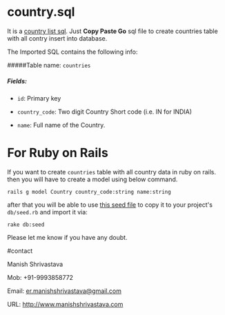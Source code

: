 # country.sql
It is a [country list sql](https://github.com/manish-shrivastava/country.sql/blob/master/country.sql). Just **Copy Paste Go** sql file to create countries table with all contry insert into database.

The Imported SQL contains the following info:

#####Table name:  `countries`
##### Fields: 

* `id`: Primary key

* `country_code`: Two digit Country Short code (i.e. IN for INDIA)

* `name`: Full name of the Country.


# For Ruby on Rails
If you want to create `countries` table with all country data in ruby on rails. then you will have to create a model using below command.

    rails g model Country country_code:string name:string

after that you will be able to use [this seed file](https://github.com/manish-shrivastava/country.sql/blob/master/rails_country_seed_data.rb) to copy it to your project's `db/seed.rb` and import it via:

    rake db:seed


Please let me know if you have any doubt.

#contact

Manish Shrivastava

Mob: +91-9993858772

Email: er.manishshrivastava@gmail.com

URL: http://www.manishshrivastava.com
